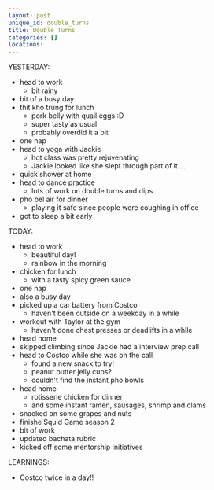 ```yaml
---
layout: post
unique_id: double_turns
title: Double Turns
categories: []
locations: 
---
```


YESTERDAY:
* head to work
  * bit rainy
* bit of a busy day
* thit kho trung for lunch
  * pork belly with quail eggs :D
  * super tasty as usual
  * probably overdid it a bit
* one nap
* head to yoga with Jackie
  * hot class was pretty rejuvenating
  * Jackie looked like she slept through part of it ...
* quick shower at home
* head to dance practice
  * lots of work on double turns and dips
* pho bel air for dinner
  * playing it safe since people were coughing in office
* got to sleep a bit early

TODAY:
* head to work
  * beautiful day!
  * rainbow in the morning
* chicken for lunch
  * with a tasty spicy green sauce
* one nap
* also a busy day
* picked up a car battery from Costco
  * haven't been outside on a weekday in a while
* workout with Taylor at the gym
  * haven't done chest presses or deadlifts in a while
* head home
* skipped climbing since Jackie had a interview prep call
* head to Costco while she was on the call
  * found a new snack to try!
  * peanut butter jelly cups?
  * couldn't find the instant pho bowls
* head home
  * rotisserie chicken for dinner
  * and some instant ramen, sausages, shrimp and clams
* snacked on some grapes and nuts
* finishe Squid Game season 2
* bit of work
* updated bachata rubric
* kicked off some mentorship initiatives

LEARNINGS:
* Costco twice in a day!!
